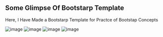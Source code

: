 <h2 style="color=#001973">Some Glimpse Of Bootstarp Template</h2>
<p> Here, I Have Made a Bootstarp Template for Practce of Bootstap Concepts</p>

![image](https://github.com/harsh308050/Bootstrap-Template/assets/100471383/73992a83-ec9c-4264-9b34-17f97dccd34e)
![image](https://github.com/harsh308050/Bootstrap-Template/assets/100471383/dd7d5f4b-a820-4f8f-aaba-1941be406121)
![image](https://github.com/harsh308050/Bootstrap-Template/assets/100471383/c80669ce-12c8-46af-88b3-0fc27306367d)
![image](https://github.com/harsh308050/Bootstrap-Template/assets/100471383/ecc2fad7-d534-49bc-9e70-fcbf04d2eadf)
